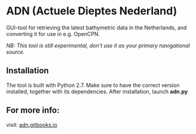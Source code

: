 # ADN (Actuele Dieptes Nederland)
GUI-tool for retrieving the latest bathymetric data in the Netherlands, and converting it for use in e.g. OpenCPN.

*NB: This tool is still experimental, don't use it as your primary navigational source.*

## Installation  
The tool is built with Python 2.7. Make sure to have the correct version installed, together with its dependencies. After installation, launch **adn.py**

## For more info:

visit: [adn.gitbooks.io](https://adn.gitbooks.io/actuele-dieptes-nederland)  
